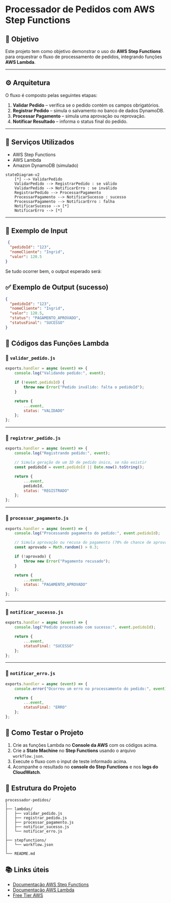 # Processador de Pedidos com AWS Step Functions

## 🎯 Objetivo
Este projeto tem como objetivo demonstrar o uso do **AWS Step Functions** para orquestrar o fluxo de processamento de pedidos, integrando funções **AWS Lambda**.

---

## ⚙️ Arquitetura
O fluxo é composto pelas seguintes etapas:
1. **Validar Pedido** – verifica se o pedido contém os campos obrigatórios.
2. **Registrar Pedido** – simula o salvamento no banco de dados DynamoDB.
3. **Processar Pagamento** – simula uma aprovação ou reprovação.
4. **Notificar Resultado** – informa o status final do pedido.

---

## 🧩 Serviços Utilizados
- AWS Step Functions
- AWS Lambda
- Amazon DynamoDB (simulado)

```mermaid
stateDiagram-v2
    [*] --> ValidarPedido
    ValidarPedido --> RegistrarPedido : se válido
    ValidarPedido --> NotificarErro : se inválido
    RegistrarPedido --> ProcessarPagamento
    ProcessarPagamento --> NotificarSucesso : sucesso
    ProcessarPagamento --> NotificarErro : falha
    NotificarSucesso --> [*]
    NotificarErro --> [*]
```
---

## 🧪 Exemplo de Input

```json
 {
  "pedidoId": "123",
  "nomeCliente": "Ingrid",
  "valor": 120.5
}  
```

Se tudo ocorrer bem, o output esperado será:

## ✅ Exemplo de Output (sucesso)

```json
{
  "pedidoId": "123",
  "nomeCliente": "Ingrid",
  "valor": 120.5,
  "status": "PAGAMENTO_APROVADO",
  "statusFinal": "SUCESSO"
}
```

## 🧠 Códigos das Funções Lambda

### 🔹 `validar_pedido.js`
```js
exports.handler = async (event) => {
    console.log("Validando pedido:", event);

    if (!event.pedidoId) {
        throw new Error("Pedido inválido: falta o pedidoId");
    }

    return {
        ...event,
        status: "VALIDADO"
    };
};
```

---

### 🔹 `registrar_pedido.js`
```js
exports.handler = async (event) => {
    console.log("Registrando pedido:", event);

    // Simula geração de um ID de pedido único, se não existir
    const pedidoId = event.pedidoId || Date.now().toString();

    return {
        ...event,
        pedidoId,
        status: "REGISTRADO"
    };
};
```

---

### 🔹 `processar_pagamento.js`
```js
exports.handler = async (event) => {
    console.log("Processando pagamento do pedido:", event.pedidoId);

    // Simula aprovação ou recusa do pagamento (70% de chance de aprovação)
    const aprovado = Math.random() > 0.3;

    if (!aprovado) {
        throw new Error("Pagamento recusado");
    }

    return {
        ...event,
        status: "PAGAMENTO_APROVADO"
    };
};
```

---

### 🔹 `notificar_sucesso.js`
```js
exports.handler = async (event) => {
    console.log("Pedido processado com sucesso:", event.pedidoId);

    return {
        ...event,
        statusFinal: "SUCESSO"
    };
};
```

---

### 🔹 `notificar_erro.js`
```js
exports.handler = async (event) => {
    console.error("Ocorreu um erro no processamento do pedido:", event);

    return {
        ...event,
        statusFinal: "ERRO"
    };
};
```


## 🧭 Como Testar o Projeto

1. Crie as funções Lambda no **Console da AWS** com os códigos acima.  
2. Crie a **State Machine** no **Step Functions** usando o arquivo `workflow.json`.  
3. Execute o fluxo com o input de teste informado acima.  
4. Acompanhe o resultado no **console do Step Functions** e nos **logs do CloudWatch**.

## 📂 Estrutura do Projeto

```
processador-pedidos/
│
├── lambdas/
│   ├── validar_pedido.js
│   ├── registrar_pedido.js
│   ├── processar_pagamento.js
│   ├── notificar_sucesso.js
│   └── notificar_erro.js
│
├── stepfunctions/
│   └── workflow.json
│
└── README.md
```

## 📚 Links úteis
- [Documentação AWS Step Functions](https://docs.aws.amazon.com/step-functions/)
- [Documentação AWS Lambda](https://docs.aws.amazon.com/lambda/)
- [Free Tier AWS](https://aws.amazon.com/free/)